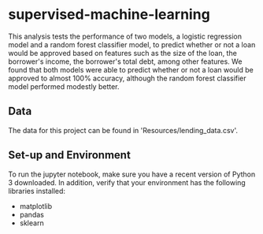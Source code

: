 # supervised-machine-learning

This analysis tests the performance of two models, a logistic regression model and a random forest classifier model, to predict whether or not a loan would be approved based on features such as the size of the loan, the borrower's income, the borrower's total debt, among other features. We found that both models were able to predict whether or not a loan would be approved to almost 100% accuracy, although the random forest classifier model performed modestly better. 

## Data
The data for this project can be found in 'Resources/lending_data.csv'.

## Set-up and Environment
To run the jupyter notebook, make sure you have a recent version of Python 3 downloaded. In addition, verify that your environment has the following libraries installed:
- matplotlib
- pandas
- sklearn 
